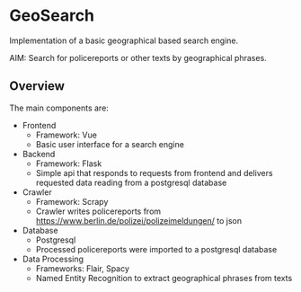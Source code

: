 # GeoSearch
Implementation of a basic geographical based search engine.

AIM: Search for policereports or other texts by geographical phrases.

## Overview

The main components are:

* Frontend
  * Framework: Vue
  * Basic user interface for a search engine
* Backend
  * Framework: Flask
  * Simple api that responds to requests from frontend and delivers requested data reading from a postgresql database
* Crawler
  * Framework: Scrapy
  * Crawler writes policereports from https://www.berlin.de/polizei/polizeimeldungen/ to json
* Database
  * Postgresql
  * Processed policereports were imported to a postgresql database
* Data Processing
  * Frameworks: Flair, Spacy
  * Named Entity Recognition to extract geographical phrases from texts